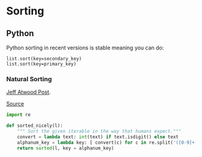 # Sorting

## Python

Python sorting in recent versions is stable meaning you can do:

```
list.sort(key=secondary_key)
list.sort(key=primary_key)
```

### Natural Sorting

[Jeff Atwood Post](https://blog.codinghorror.com/sorting-for-humans-natural-sort-order/).

[Source](https://stackoverflow.com/a/2669120/5932184)

```python
import re

def sorted_nicely(l):
    """ Sort the given iterable in the way that humans expect."""
    convert = lambda text: int(text) if text.isdigit() else text
    alphanum_key = lambda key: [ convert(c) for c in re.split('([0-9]+)', key) ]
    return sorted(l, key = alphanum_key)
```
